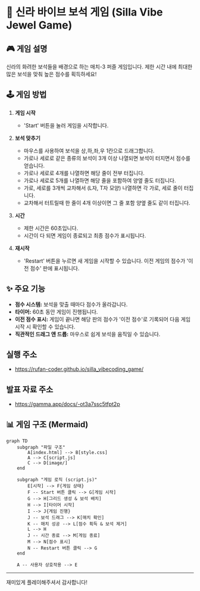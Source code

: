 # 💎 신라 바이브 보석 게임 (Silla Vibe Jewel Game)

## 🎮 게임 설명

신라의 화려한 보석들을 배경으로 하는 매치-3 퍼즐 게임입니다. 제한 시간 내에 최대한 많은 보석을 맞춰 높은 점수를 획득하세요!

## 🕹️ 게임 방법

1.  **게임 시작** 
    *   'Start' 버튼을 눌러 게임을 시작합니다.

2.  **보석 맞추기**
    *   마우스를 사용하여 보석을 상,하,좌,우 1칸으로 드래그합니다.
    *   가로나 세로로 같은 종류의 보석이 3개 이상 나열되면 보석이 터지면서 점수를 얻습니다.
    *   가로나 세로로 4개를 나열하면 해당 줄이 전부 터집니다.
    *   가로나 세로로 5개를 나열하면 해당 줄을 포함하여 양옆 줄도 터집니다.
    *   가로, 세로를 3개씩 교차해서 (L자, T자 모양) 나열하면 각 가로, 세로 줄이 터집니다.
    *   교차해서 터트릴때 한 줄이 4개 이상이면 그 줄 포함 양옆 줄도 같이 터집니다.
3.  **시간**
    *   제한 시간은 60초입니다.
    *   시간이 다 되면 게임이 종료되고 최종 점수가 표시됩니다.

4.  **재시작** 
    *   'Restart' 버튼을 누르면 새 게임을 시작할 수 있습니다. 이전 게임의 점수가 '이전 점수' 판에 표시됩니다.

## ✨ 주요 기능

*   **점수 시스템:** 보석을 맞출 때마다 점수가 올라갑니다.
*   **타이머:** 60초 동안 게임이 진행됩니다.
*   **이전 점수 표시:** 게임이 끝나면 해당 판의 점수가 '이전 점수'로 기록되어 다음 게임 시작 시 확인할 수 있습니다.
*   **직관적인 드래그 앤 드롭:** 마우스로 쉽게 보석을 움직일 수 있습니다.


## 실행 주소
+ https://rufan-coder.github.io/silla_vibecoding_game/

## 발표 자료 주소
+ https://gamma.app/docs/-ot3a7ssc5tfpt2p

## 📊 게임 구조 (Mermaid)

```mermaid
graph TD
    subgraph "파일 구조"
        A[index.html] --> B[style.css]
        A --> C[script.js]
        C --> D[image/]
    end

    subgraph "게임 로직 (script.js)"
        E[시작] --> F{게임 상태}
        F -- Start 버튼 클릭 --> G[게임 시작]
        G --> H[그리드 생성 & 보석 배치]
        H --> I[타이머 시작]
        I --> J{게임 진행}
        J -- 보석 드래그 --> K[매치 확인]
        K -- 매치 성공 --> L[점수 획득 & 보석 제거]
        L --> H
        J -- 시간 종료 --> M[게임 종료]
        M --> N[점수 표시]
        N -- Restart 버튼 클릭 --> G
    end

    A -- 사용자 상호작용 --> E
```

---
재미있게 플레이해주셔서 감사합니다!
